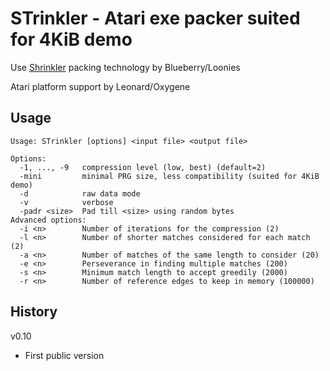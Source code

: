 # STrinkler - Atari exe packer suited for 4KiB demo

Use [Shrinkler](https://github.com/askeksa/Shrinkler) packing technology by Blueberry/Loonies

Atari platform support by Leonard/Oxygene

## Usage

```
Usage: STrinkler [options] <input file> <output file>

Options:
  -1, ..., -9   compression level (low, best) (default=2)
  -mini         minimal PRG size, less compatibility (suited for 4KiB demo)
  -d            raw data mode
  -v            verbose
  -padr <size>  Pad till <size> using random bytes
Advanced options:
  -i <n>        Number of iterations for the compression (2)
  -l <n>        Number of shorter matches considered for each match (2)
  -a <n>        Number of matches of the same length to consider (20)
  -e <n>        Perseverance in finding multiple matches (200)
  -s <n>        Minimum match length to accept greedily (2000)
  -r <n>        Number of reference edges to keep in memory (100000)
```

## History

v0.10
- First public version

